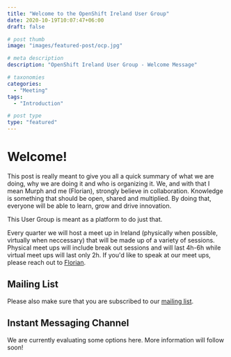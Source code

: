 ```yaml
---
title: "Welcome to the OpenShift Ireland User Group"
date: 2020-10-19T10:07:47+06:00
draft: false

# post thumb
image: "images/featured-post/ocp.jpg"

# meta description
description: "OpenShift Ireland User Group - Welcome Message"

# taxonomies
categories:
  - "Meeting"
tags:
  - "Introduction"

# post type
type: "featured"
---
```


# Welcome!
This post is really meant to give you all a quick summary of what we are doing, why we are doing it and who is organizing it.
We, and with that I mean Murph and me (Florian), strongly believe in collaboration. Knowledge is something that should be open, shared and multiplied. By doing that, everyone will be able to learn, grow and drive innovation. 

This User Group is meant as a platform to do just that.

Every quarter we will host a meet up in Ireland (physically when possible, virtually when neccessary) that will be made up of a variety of sessions. Physical meet ups will include break out sessions and will last 4h-6h while virtual meet ups will last only 2h. If you'd like to speak at our meet ups, please reach out to [Florian](mailto:fmoss@redhat.com).

## Mailing List
Please also make sure that you are subscribed to our [mailing list](https://www.redhat.com/mailman/listinfo/openshift-ireland). 

## Instant Messaging Channel
We are currently evaluating some options here. More information will follow soon!

